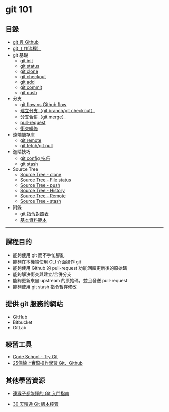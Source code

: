 
# git 101

## 目錄
- [git 與 Github](./git-github/index.md)
- [git 工作流程）](./git-workflow/index.md)
- git 基礎
  - [git init](./git-init/index.md)
  - [git status](./git-status/index.md)
  - [git clone](./git-clone/index.md)
  - [git checkout](./git-checkout/index.md)
  - [git add](./git-add/index.md)
  - [git commit](./git-commit/index.md)
  - [git push](./git-push/index.md)
- 分支
  - [git flow vs Github flow](./git-hub-flow.md)
  - [建立分支（git branch/git checkout）](./create-branch/index.md)
  - [分支合併（git merge）](./merge-branch/index.md)
  - [pull-request](./pr/index.md)
  - [衝突編修](./conflict/index.md)
- 遠端儲存庫
  - [git remote](./git-remote/index.md)
  - [git fetch/git pull](./git-pull/index.md)
- 進階技巧
  - [git config 技巧](./git-conifg/index.md)
  - [git stash](./git-stash/index.md)
- Source Tree
  - [Source Tree - clone](./sourcetree-clone/index.md)
  - [Source Tree - File status](./sourcetree-files/index.md)
  - [Source Tree - push](./sourcetree-push/index.md)
  - [Source Tree - History](./sourcetree-history/index.md)
  - [Source Tree - Remote](./sourcetree-history/index.md)
  - [Source Tree - stash](./sourcetree-stash/index.md)
- 附錄
  - [git 指令對照表](./cheat-sheet.md)
  - [基本資料範本](./sample/index.md)

***

## 課程目的
- 能夠使用 git 而不手忙腳亂
- 能夠在本機端使用 CLI 介面操作 git
- 能夠使用 Github 的 pull-request 功能回饋更新後的原始碼
- 能夠解決衝突與建立/合併分支
- 能夠更新來自 upstream 的原始碼，並且發送 pull-request
- 能夠使用 git stash 指令暫存修改

## 提供 git 服務的網站
* GitHub
* Bitbucket
* GitLab

## 練習工具
* [Code School - Try Git](https://try.github.io/)
* [25個線上實際操作學習 Git、Github](https://blog.longwin.com.tw/2013/01/git-github-code-school-2013/)

## 其他學習資源
* [連猴子都能懂的 Git 入門指南](https://backlogtool.com/git-guide/tw/)
- [30 天精通 Git 版本控管](https://github.com/doggy8088/Learn-Git-in-30-days)



